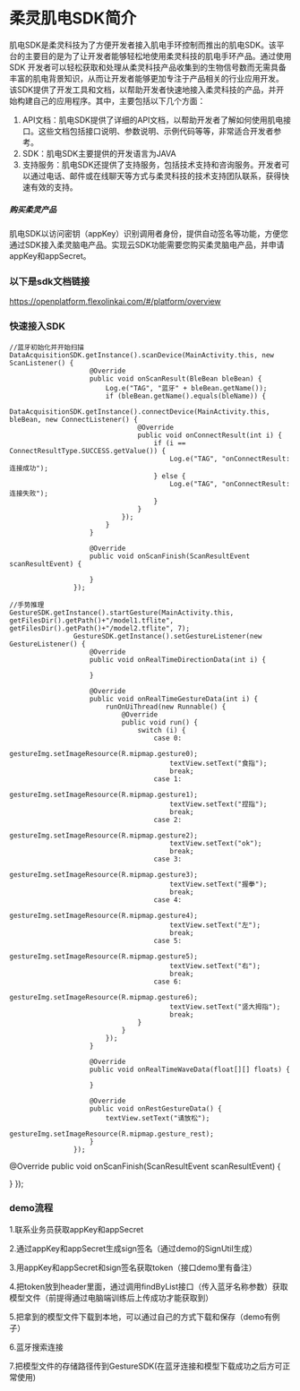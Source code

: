 # 柔灵肌电SDK简介


肌电SDK是柔灵科技为了方便开发者接入肌电手环控制而推出的肌电SDK。该平台的主要目的是为了让开发者能够轻松地使用柔灵科技的肌电手环产品。通过使用SDK 开发者可以轻松获取和处理从柔灵科技产品收集到的生物信号数而无需具备丰富的肌电背景知识，从而让开发者能够更加专注于产品相关的行业应用开发。
该SDK提供了开发工具和文档，以帮助开发者快速地接入柔灵科技的产品，并开始构建自己的应用程序。其中，主要包括以下几个方面：
1. API文档：肌电SDK提供了详细的API文档，以帮助开发者了解如何使用肌电接口。这些文档包括接口说明、参数说明、示例代码等等，非常适合开发者参考。
2. SDK：肌电SDK主要提供的开发语言为JAVA
3. 支持服务：肌电SDK还提供了支持服务，包括技术支持和咨询服务。开发者可以通过电话、邮件或在线聊天等方式与柔灵科技的技术支持团队联系，获得快速有效的支持。


##### 购买柔灵产品 
肌电SDK以访问密钥（appKey）识别调用者身份，提供自动签名等功能，方便您通过SDK接入柔灵脑电产品。实现云SDK功能需要您购买柔灵脑电产品，并申请appKey和appSecret。

### 以下是sdk文档链接 
https://openplatform.flexolinkai.com/#/platform/overview

### 快速接入SDK
```
//蓝牙初始化并开始扫描
DataAcquisitionSDK.getInstance().scanDevice(MainActivity.this, new ScanListener() {
                    @Override
                    public void onScanResult(BleBean bleBean) {
                        Log.e("TAG", "蓝牙" + bleBean.getName());
                        if (bleBean.getName().equals(bleName)) {
                            DataAcquisitionSDK.getInstance().connectDevice(MainActivity.this, bleBean, new ConnectListener() {
                                @Override
                                public void onConnectResult(int i) {
                                    if (i == ConnectResultType.SUCCESS.getValue()) {
                                        Log.e("TAG", "onConnectResult: 连接成功");
                                    } else {
                                        Log.e("TAG", "onConnectResult: 连接失败");
                                    }
                                }
                            });
                        }
                    }

                    @Override
                    public void onScanFinish(ScanResultEvent scanResultEvent) {

                    }
                });
```

```
//手势推理
GestureSDK.getInstance().startGesture(MainActivity.this, getFilesDir().getPath()+"/model1.tflite", getFilesDir().getPath()+"/model2.tflite", 7);
                GestureSDK.getInstance().setGestureListener(new GestureListener() {
                    @Override
                    public void onRealTimeDirectionData(int i) {

                    }

                    @Override
                    public void onRealTimeGestureData(int i) {
                        runOnUiThread(new Runnable() {
                            @Override
                            public void run() {
                                switch (i) {
                                    case 0:
                                        gestureImg.setImageResource(R.mipmap.gesture0);
                                        textView.setText("食指");
                                        break;
                                    case 1:
                                        gestureImg.setImageResource(R.mipmap.gesture1);
                                        textView.setText("捏指");
                                        break;
                                    case 2:
                                        gestureImg.setImageResource(R.mipmap.gesture2);
                                        textView.setText("ok");
                                        break;
                                    case 3:
                                        gestureImg.setImageResource(R.mipmap.gesture3);
                                        textView.setText("握拳");
                                        break;
                                    case 4:
                                        gestureImg.setImageResource(R.mipmap.gesture4);
                                        textView.setText("左");
                                        break;
                                    case 5:
                                        gestureImg.setImageResource(R.mipmap.gesture5);
                                        textView.setText("右");
                                        break;
                                    case 6:
                                        gestureImg.setImageResource(R.mipmap.gesture6);
                                        textView.setText("竖大拇指");
                                        break;
                                }
                            }
                        });
                    }

                    @Override
                    public void onRealTimeWaveData(float[][] floats) {

                    }

                    @Override
                    public void onRestGestureData() {
                        textView.setText("请放松");
                        gestureImg.setImageResource(R.mipmap.gesture_rest);
                    }
                });
```

@Override
public void onScanFinish(ScanResultEvent scanResultEvent) {

}
                });

### demo流程
1.联系业务员获取appKey和appSecret

2.通过appKey和appSecret生成sign签名（通过demo的SignUtil生成）

3.用appKey和appSecret和sign签名获取token（接口demo里有备注）

4.把token放到header里面，通过调用findByList接口（传入蓝牙名称参数）获取模型文件（前提得通过电脑端训练后上传成功才能获取到）

5.把拿到的模型文件下载到本地，可以通过自己的方式下载和保存（demo有例子）

6.蓝牙搜索连接

7.把模型文件的存储路径传到GestureSDK(在蓝牙连接和模型下载成功之后方可正常使用)

